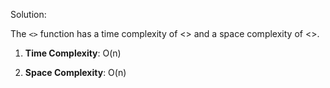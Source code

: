 Solution:

The `<>` function has a time complexity of <> and a space complexity of <>.

1. **Time Complexity**: O(n)

2. **Space Complexity**: O(n)